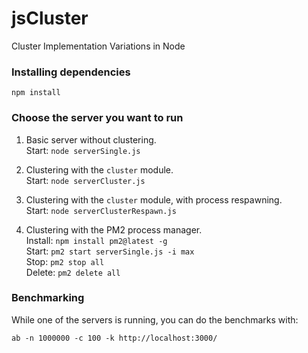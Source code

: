 # jsCluster
Cluster Implementation Variations in Node

### Installing dependencies 

```
npm install
```

### Choose the server you want to run

1. Basic server without clustering.  
Start: `node serverSingle.js`

2. Clustering with the `cluster` module.  
Start: `node serverCluster.js`  

3. Clustering with the `cluster` module, with process respawning.  
Start: `node serverClusterRespawn.js`  

4. Clustering with the PM2 process manager.  
Install: `npm install pm2@latest -g`  
Start: `pm2 start serverSingle.js -i max`  
Stop: `pm2 stop all`  
Delete: `pm2 delete all`

### Benchmarking

While one of the servers is running, you can do the benchmarks with:  
```
ab -n 1000000 -c 100 -k http://localhost:3000/
```